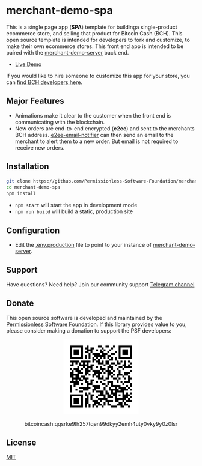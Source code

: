 # merchant-demo-spa

This is a single page app (**SPA**) template for buildinga single-product ecommerce store, and selling that product for Bitcoin Cash (BCH). This open source template is intended for developers to fork and customize, to make their own ecommerce stores. This front end app is intended to be paired with the [merchant-demo-server](https://github.com/Permissionless-Software-Foundation/merchant-demo-server) back end.

- [Live Demo](https://merchant.cashstack.info/)

If you would like to hire someone to customize this app for your store, you can [find BCH developers here](https://fullstack.cash/consulting).

## Major Features
- Animations make it clear to the customer when the front end is communicating with the blockchain.
- New orders are end-to-end encrypted (**e2ee**) and sent to the merchants BCH address. [e2ee-email-notifier](https://github.com/Permissionless-Software-Foundation/e2ee-email-notifier) can then send an email to the merchant to alert them to a new order. But email is not required to receive new orders.

## Installation
```bash
git clone https://github.com/Permissionless-Software-Foundation/merchant-demo-spa
cd merchant-demo-spa
npm install
```

- `npm start` will start the app in development mode
- `npm run build` will build a static, production site

## Configuration

- Edit the [.env.production](./.env.production) file to point to your instance of [merchant-demo-server](https://github.com/Permissionless-Software-Foundation/merchant-demo-server).

## Support

Have questions? Need help? Join our community support
[Telegram channel](https://t.me/bch_js_toolkit)

## Donate

This open source software is developed and maintained by the [Permissionless Software Foundation](https://psfoundation.cash). If this library provides value to you, please consider making a donation to support the PSF developers:

<div align="center">
<img src="./img/donation-qr.png" />
<p>bitcoincash:qqsrke9lh257tqen99dkyy2emh4uty0vky9y0z0lsr</p>
</div>

## License
[MIT](./LICENSE.md)
